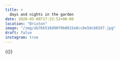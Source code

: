 ```yaml
---
title: >
  days and nights in the garden
date: 2020-05-08T17:23:53+00:00
location: "Brixton"
image: "/img/ab766516d90f9b0815e8cc8e5dcb0197.jpg"
draft: false
instagram: true
---
```


{{<photo src="/img/ab766516d90f9b0815e8cc8e5dcb0197.jpg">}}
